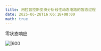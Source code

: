```yaml
---
title: 用拉普拉斯变换分析线性动态电路的暂态过程
date: 2025-06-28T16:06:18+08:00
math: true
---
```


零状态响应

![|600](https://image.huarenjian.cn/image/20250628155959829.png)
